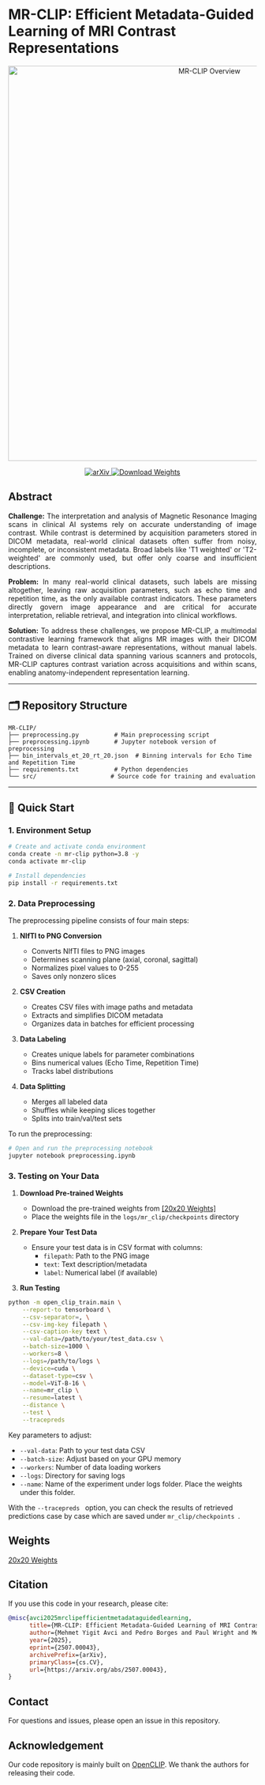 # MR-CLIP: Efficient Metadata-Guided Learning of MRI Contrast Representations

<div align="center">
  <img src="docs/mr-clip-overview.png" alt="MR-CLIP Overview" width="800"/>
</div>

<p align="center">
  <a href="https://arxiv.org/abs/2507.00043">
    <img src="https://img.shields.io/badge/arXiv-2507.00043-b31b1b.svg" alt="arXiv"/>
  </a>
  <a href="https://drive.google.com/file/d/1jap3aCEPrZwvFMD8LKSBB2oTYz2HgpIG/view?usp=sharing">
    <img src="https://img.shields.io/badge/Download-Pretrained%20Weights-blue.svg" alt="Download Weights"/>
  </a>
</p>

## Abstract

<div align="justify">

**Challenge:** The interpretation and analysis of Magnetic Resonance Imaging scans in clinical AI systems rely on accurate understanding of image contrast. While contrast is determined by acquisition parameters stored in DICOM metadata, real-world clinical datasets often suffer from noisy, incomplete, or inconsistent metadata. Broad labels like 'T1 weighted' or 'T2-weighted' are commonly used, but offer only coarse and insufficient descriptions.

**Problem:** In many real-world clinical datasets, such labels are missing altogether, leaving raw acquisition parameters, such as echo time and repetition time, as the only available contrast indicators. These parameters directly govern image appearance and are critical for accurate interpretation, reliable retrieval, and integration into clinical workflows.

**Solution:** To address these challenges, we propose MR-CLIP, a multimodal contrastive learning framework that aligns MR images with their DICOM metadata to learn contrast-aware representations, without manual labels. Trained on diverse clinical data spanning various scanners and protocols, MR-CLIP captures contrast variation across acquisitions and within scans, enabling anatomy-independent representation learning.

</div>

---

## 🗂️ Repository Structure

```
MR-CLIP/
├── preprocessing.py          # Main preprocessing script
├── preprocessing.ipynb       # Jupyter notebook version of preprocessing
├── bin_intervals_et_20_rt_20.json  # Binning intervals for Echo Time and Repetition Time
├── requirements.txt          # Python dependencies
└── src/                     # Source code for training and evaluation
```
---

## 🚀 Quick Start

### 1. Environment Setup

```bash
# Create and activate conda environment
conda create -n mr-clip python=3.8 -y
conda activate mr-clip

# Install dependencies
pip install -r requirements.txt

```
### 2. Data Preprocessing

The preprocessing pipeline consists of four main steps:

1. **NIfTI to PNG Conversion**
   - Converts NIfTI files to PNG images
   - Determines scanning plane (axial, coronal, sagittal)
   - Normalizes pixel values to 0-255
   - Saves only nonzero slices

2. **CSV Creation**
   - Creates CSV files with image paths and metadata
   - Extracts and simplifies DICOM metadata
   - Organizes data in batches for efficient processing

3. **Data Labeling**
   - Creates unique labels for parameter combinations
   - Bins numerical values (Echo Time, Repetition Time)
   - Tracks label distributions

4. **Data Splitting**
   - Merges all labeled data
   - Shuffles while keeping slices together
   - Splits into train/val/test sets

To run the preprocessing:
```bash
# Open and run the preprocessing notebook
jupyter notebook preprocessing.ipynb
```

### 3. Testing on Your Data

1. **Download Pre-trained Weights**
   - Download the pre-trained weights from [[20x20 Weights]](https://drive.google.com/file/d/1jap3aCEPrZwvFMD8LKSBB2oTYz2HgpIG/view?usp=sharing)
   - Place the weights file in the `logs/mr_clip/checkpoints` directory

2. **Prepare Your Test Data**
   - Ensure your test data is in CSV format with columns:
     - `filepath`: Path to the PNG image
     - `text`: Text description/metadata
     - `label`: Numerical label (if available)

3. **Run Testing**
```bash
python -m open_clip_train.main \
    --report-to tensorboard \
    --csv-separator=, \
    --csv-img-key filepath \
    --csv-caption-key text \
    --val-data=/path/to/your/test_data.csv \
    --batch-size=1000 \
    --workers=8 \
    --logs=/path/to/logs \
    --device=cuda \
    --dataset-type=csv \
    --model=ViT-B-16 \
    --name=mr_clip \
    --resume=latest \
    --distance \
    --test \
    --tracepreds
```

Key parameters to adjust:
- `--val-data`: Path to your test data CSV
- `--batch-size`: Adjust based on your GPU memory
- `--workers`: Number of data loading workers
- `--logs`: Directory for saving logs
- `--name`: Name of the experiment under logs folder. Place the weights under this folder.

With the  `--tracepreds ` option, you can check the results of retrieved predictions case by case which are saved under  `mr_clip/checkpoints `.

## Weights

[20x20 Weights](https://drive.google.com/file/d/1jap3aCEPrZwvFMD8LKSBB2oTYz2HgpIG/view?usp=sharing)

## Citation

If you use this code in your research, please cite:
```bibtex
@misc{avci2025mrclipefficientmetadataguidedlearning,
      title={MR-CLIP: Efficient Metadata-Guided Learning of MRI Contrast Representations}, 
      author={Mehmet Yigit Avci and Pedro Borges and Paul Wright and Mehmet Yigitsoy and Sebastien Ourselin and Jorge Cardoso},
      year={2025},
      eprint={2507.00043},
      archivePrefix={arXiv},
      primaryClass={cs.CV},
      url={https://arxiv.org/abs/2507.00043}, 
}
```


## Contact

For questions and issues, please open an issue in this repository.

## Acknowledgement

Our code repository is mainly built on [OpenCLIP](https://github.com/mlfoundations/open_clip). We thank the authors for releasing their code.
